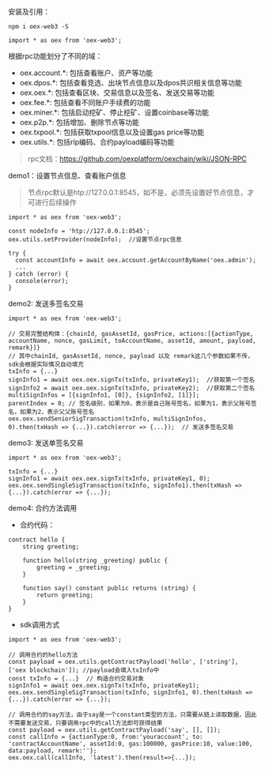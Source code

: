 安装及引用：

```
npm i oex-web3 -S

import * as oex from 'oex-web3'; 
```

根据rpc功能划分了不同的域：
- oex.account.*: 包括查看账户、资产等功能
- oex.dpos.*: 包括查看竞选、出块节点信息以及dpos共识相关信息等功能
- oex.oex.*: 包括查看区块、交易信息以及签名、发送交易等功能
- oex.fee.*: 包括查看不同账户手续费的功能
- oex.miner.*: 包括启动挖矿、停止挖矿、设置coinbase等功能
- oex.p2p.*: 包括增加、删除节点等功能
- oex.txpool.*: 包括获取txpool信息以及设置gas price等功能
- oex.utils.*: 包括rlp编码、合约payload编码等功能
> rpc文档：https://github.com/oexplatform/oexchain/wiki/JSON-RPC

demo1：设置节点信息、查看账户信息
> 节点rpc默认是htp://127.0.0.1:8545，如不是，必须先设置好节点信息，才可进行后续操作
```
import * as oex from 'oex-web3';

const nodeInfo = 'htp://127.0.0.1:8545';  
oex.utils.setProvider(nodeInfo);  //设置节点rpc信息

try {
  const accountInfo = await oex.account.getAccountByName('oex.admin');
  ...
} catch (error) {
  console(error);  
}

```
demo2: 发送多签名交易

```
import * as oex from 'oex-web3';

// 交易完整结构体：{chainId, gasAssetId, gasPrice, actions:[{actionType, accountName, nonce, gasLimit, toAccountName, assetId, amount, payload, remark}]}
// 其中chainId, gasAssetId, nonce, payload 以及 remark这几个参数如果不传，sdk会根据实际情况自动填充
txInfo = {...}
signInfo1 = await oex.oex.signTx(txInfo, privateKey1);  //获取第一个签名
signInfo2 = await oex.oex.signTx(txInfo, privateKey2);  //获取第二个签名
multiSignInfos = [{signInfo1, [0]}, {signInfo2, [1]}];
parentIndex = 0; // 签名级别，如果为0，表示是自己账号签名，如果为1，表示父账号签名，如果为2，表示父父账号签名
oex.oex.sendSeniorSigTransaction(txInfo, multiSignInfos, 0).then(txHash => {...}).catch(error => {...});  // 发送多签名交易
```
demo3: 发送单签名交易

```
import * as oex from 'oex-web3';

txInfo = {...}
signInfo1 = await oex.oex.signTx(txInfo, privateKey1, 0);
oex.oex.sendSingleSigTransaction(txInfo, signInfo1).then(txHash => {...}).catch(error => {...});
```
demo4: 合约方法调用
- 合约代码：
```
contract hello {
    string greeting;
    
    function hello(string _greeting) public {
        greeting = _greeting;
    }

    function say() constant public returns (string) {
        return greeting;
    }
}
```
- sdk调用方式

```
import * as oex from 'oex-web3';

// 调用合约的hello方法
const payload = oex.utils.getContractPayload('hello', ['string'], ['oex blockchain']); //payload会填入txInfo中
const txInfo = {...}  // 构造合约交易对象
signInfo1 = await oex.oex.signTx(txInfo, privateKey1);
oex.oex.sendSingleSigTransaction(txInfo, signInfo1, 0).then(txHash => {...}).catch(error => {...});

// 调用合约的say方法，由于say是一个constant类型的方法，只需要从链上读取数据，因此不需要发送交易，只要调用rpc中的call方法即可获得结果
const payload = oex.utils.getContractPayload('say', [], []);
const callInfo = {actionType:0, from:'youraccount', to: 'contractAccountName', assetId:0, gas:100000, gasPrice:10, value:100, data:payload, remark:''};
oex.oex.call(callInfo, 'latest').then(result=>{...});
```
